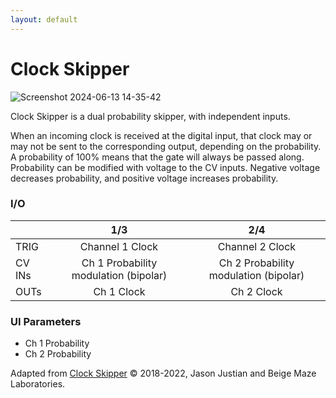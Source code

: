 ```yaml
---
layout: default
---
```

# Clock Skipper

![Screenshot 2024-06-13 14-35-42](https://github.com/djphazer/O_C-Phazerville/assets/109086194/5bb55b47-c946-4311-a33a-0314548b7fa7)

Clock Skipper is a dual probability skipper, with independent inputs.

When an incoming clock is received at the digital input, that clock may or may not be sent to the corresponding output, depending on the probability. A probability of 100% means that the gate will always be passed along. Probability can be modified with voltage to the CV inputs. Negative voltage decreases probability, and positive voltage increases probability.

### I/O

|        |                  1/3                  |                  2/4                  |
| ------ | :-----------------------------------: | :-----------------------------------: |
| TRIG   |            Channel 1 Clock            |            Channel 2 Clock            |
| CV INs | Ch 1 Probability modulation (bipolar) | Ch 2 Probability modulation (bipolar) |
| OUTs   |              Ch 1 Clock               |              Ch 2 Clock               |


### UI Parameters
* Ch 1 Probability
* Ch 2 Probability


Adapted from [Clock Skipper](https://github.com/Chysn/O_C-HemisphereSuite/wiki/Clock-Skipper) © 2018-2022, Jason Justian and Beige Maze Laboratories. 

